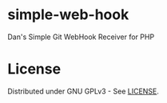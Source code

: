 # simple-web-hook
Dan's Simple Git WebHook Receiver for PHP

# License
Distributed under GNU GPLv3 - See [LICENSE](https://github.com/Danw33/simple-web-hook/blob/master/LICENSE).
